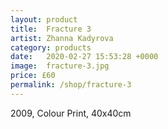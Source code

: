 ```yaml
---
layout: product
title:  Fracture 3
artist: Zhanna Kadyrova
category: products
date:   2020-02-27 15:53:28 +0000
image:  fracture-3.jpg
price: £60
permalink: /shop/fracture-3
---
```

2009, Colour Print, 40x40cm
